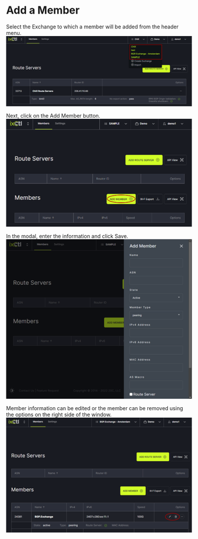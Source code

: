 # Add a Member

Select the Exchange to which a member will be added from the header menu.  
   ![](img/addmember.png)
   
Next, click on the Add Member button.
   ![](img/addmembutton.png)

In the modal, enter the information and click Save.
   ![](img/addmemmodal.png)

Member information can be edited or the member can be removed using the options on the right side of the window.
   ![](img/memberedit.png)
